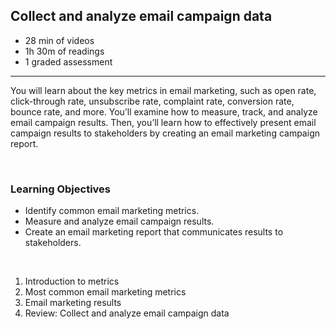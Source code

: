 ## Collect and analyze email campaign data

- 28 min of videos
- 1h 30m of readings
- 1 graded assessment

<hr>

You will learn about the key metrics in email marketing, such as open rate, click-through rate, unsubscribe rate, complaint rate, conversion rate, bounce rate, and more. You’ll examine how to measure, track, and analyze email campaign results. Then, you’ll learn how to effectively present email campaign results to stakeholders by creating an email marketing campaign report.

<br>

### Learning Objectives

- Identify common email marketing metrics.
- Measure and analyze email campaign results.
- Create an email marketing report that communicates results to stakeholders.

<br>

1. Introduction to metrics
2. Most common email marketing metrics
3. Email marketing results
4. Review: Collect and analyze email campaign data
